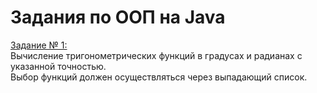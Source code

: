 <h1>Задания по ООП на Java</h1>
<a href="https://github.com/lesya-val/oop_Java/tree/master/task-1">Задание № 1:</a><br>
Вычисление тригонометрических функций в градусах и радианах с указанной точностью. <br>
Выбор функций должен осуществляться через выпадающий список.
